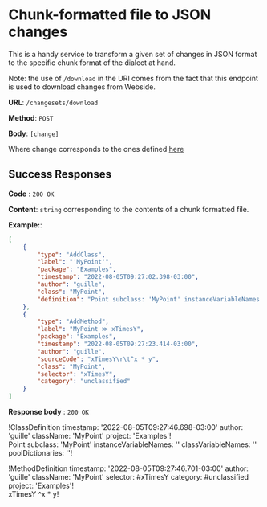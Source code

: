 # Chunk-formatted file to JSON changes

This is a handy service to transform a given set of changes in JSON format to the specific chunk format of the dialect at hand.

Note: the use of `/download` in the URI comes from the fact that this endpoint is used to download changes from Webside.

**URL**: `/changesets/download`

**Method**: `POST`

**Body**: `[change]`

Where change corresponds to the ones defined [here](../changes/post.md)

## Success Responses

**Code** : `200 OK`

**Content**: `string` corresponding to the contents of a chunk formatted file.

**Example:**:

```json
[
	{
		"type": "AddClass",
		"label": "'MyPoint'",
		"package": "Examples",
		"timestamp": "2022-08-05T09:27:02.398-03:00",
		"author": "guille",
		"class": "MyPoint",
		"definition": "Point subclass: 'MyPoint' instanceVariableNames: '' classVariableNames: '' poolDictionaries: ''"
	},
	{
		"type": "AddMethod",
		"label": "MyPoint ≫ xTimesY",
		"package": "Examples",
		"timestamp": "2022-08-05T09:27:23.414-03:00",
		"author": "guille",
		"sourceCode": "xTimesY\r\t^x * y",
		"class": "MyPoint",
		"selector": "xTimesY",
		"category": "unclassified"
	}
]
```

**Response body** : `200 OK`

!ClassDefinition
timestamp: '2022-08-05T09:27:46.698-03:00'
author: 'guille'
className: 'MyPoint'
project: 'Examples'!  
Point subclass: 'MyPoint' instanceVariableNames: '' classVariableNames: '' poolDictionaries: ''!

!MethodDefinition
timestamp: '2022-08-05T09:27:46.701-03:00'
author: 'guille'
className: 'MyPoint'
selector: #xTimesY
category: #unclassified
project: 'Examples'!  
xTimesY
^x \* y!
